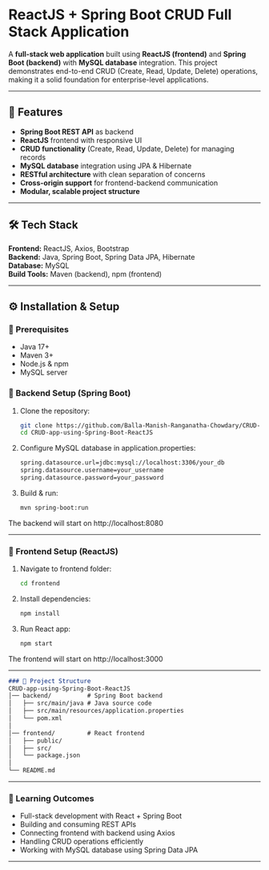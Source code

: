 # ReactJS + Spring Boot CRUD Full Stack Application  

A **full-stack web application** built using **ReactJS (frontend)** and **Spring Boot (backend)** with **MySQL database** integration. This project demonstrates end-to-end CRUD (Create, Read, Update, Delete) operations, making it a solid foundation for enterprise-level applications.  

---

## 🚀 Features  
- **Spring Boot REST API** as backend  
- **ReactJS** frontend with responsive UI  
- **CRUD functionality** (Create, Read, Update, Delete) for managing records  
- **MySQL database** integration using JPA & Hibernate  
- **RESTful architecture** with clean separation of concerns  
- **Cross-origin support** for frontend-backend communication  
- **Modular, scalable project structure**  

---

## 🛠️ Tech Stack  
**Frontend:** ReactJS, Axios, Bootstrap  
**Backend:** Java, Spring Boot, Spring Data JPA, Hibernate  
**Database:** MySQL  
**Build Tools:** Maven (backend), npm (frontend)  

---

## ⚙️ Installation & Setup  

### 🔹 Prerequisites  
- Java 17+  
- Maven 3+  
- Node.js & npm  
- MySQL server  

### 🔹 Backend Setup (Spring Boot)  
1. Clone the repository: 
   ```bash
   git clone https://github.com/Balla-Manish-Ranganatha-Chowdary/CRUD-app-using-Spring-Boot-ReactJS.git
   cd CRUD-app-using-Spring-Boot-ReactJS
   ```
2. Configure MySQL database in application.properties:  
   ```bash
   spring.datasource.url=jdbc:mysql://localhost:3306/your_db
   spring.datasource.username=your_username
   spring.datasource.password=your_password
   ```
3. Build & run:  
   ```bash
   mvn spring-boot:run
   ```
The backend will start on http://localhost:8080

---

### 🔹 Frontend Setup (ReactJS)
1. Navigate to frontend folder:  
   ```bash
   cd frontend
   ```
2. Install dependencies:  
   ```bash
   npm install
   ```
3. Run React app:
   ```bash
   npm start
   ```
The frontend will start on http://localhost:3000

---

```markdown
### 📂 Project Structure
CRUD-app-using-Spring-Boot-ReactJS 
│── backend/          # Spring Boot backend 
│   ├── src/main/java # Java source code 
│   ├── src/main/resources/application.properties 
│   └── pom.xml 
│ 
│── frontend/         # React frontend 
│   ├── public/ 
│   ├── src/ 
│   └── package.json 
│ 
└── README.md 
```
---

### 🎯 Learning Outcomes
- Full-stack development with React + Spring Boot
- Building and consuming REST APIs
- Connecting frontend with backend using Axios
- Handling CRUD operations efficiently
- Working with MySQL database using Spring Data JPA

---

